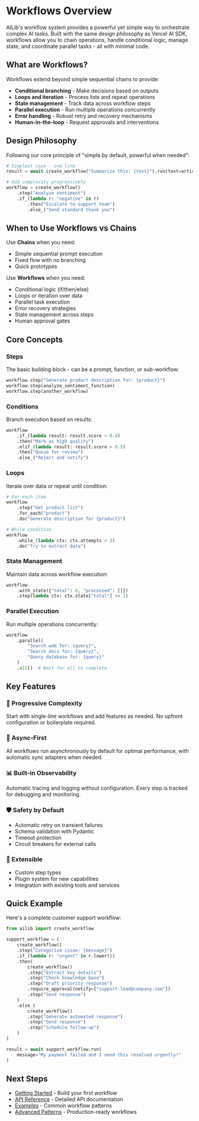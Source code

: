 # Workflows Overview

AILib's workflow system provides a powerful yet simple way to orchestrate complex AI tasks. Built with the same design philosophy as Vercel AI SDK, workflows allow you to chain operations, handle conditional logic, manage state, and coordinate parallel tasks - all with minimal code.

## What are Workflows?

Workflows extend beyond simple sequential chains to provide:

-   **Conditional branching** - Make decisions based on outputs
-   **Loops and iteration** - Process lists and repeat operations
-   **State management** - Track data across workflow steps
-   **Parallel execution** - Run multiple operations concurrently
-   **Error handling** - Robust retry and recovery mechanisms
-   **Human-in-the-loop** - Request approvals and interventions

## Design Philosophy

Following our core principle of "simple by default, powerful when needed":

```python
# Simplest case - one line
result = await create_workflow("Summarize this: {text}").run(text=article)

# Add complexity progressively
workflow = create_workflow()
    .step("Analyze sentiment")
    .if_(lambda r: "negative" in r)
        .then("Escalate to support team")
        .else_("Send standard thank you")
```

## When to Use Workflows vs Chains

Use **Chains** when you need:

-   Simple sequential prompt execution
-   Fixed flow with no branching
-   Quick prototypes

Use **Workflows** when you need:

-   Conditional logic (if/then/else)
-   Loops or iteration over data
-   Parallel task execution
-   Error recovery strategies
-   State management across steps
-   Human approval gates

## Core Concepts

### Steps

The basic building block - can be a prompt, function, or sub-workflow:

```python
workflow.step("Generate product description for: {product}")
workflow.step(analyze_sentiment_function)
workflow.step(another_workflow)
```

### Conditions

Branch execution based on results:

```python
workflow
    .if_(lambda result: result.score > 0.8)
    .then("Mark as high quality")
    .elif_(lambda result: result.score > 0.5)
    .then("Queue for review")
    .else_("Reject and notify")
```

### Loops

Iterate over data or repeat until condition:

```python
# For each item
workflow
    .step("Get product list")
    .for_each("product")
    .do("Generate description for {product}")

# While condition
workflow
    .while_(lambda ctx: ctx.attempts < 3)
    .do("Try to extract data")
```

### State Management

Maintain data across workflow execution:

```python
workflow
    .with_state({"total": 0, "processed": []})
    .step(lambda ctx: ctx.state["total"] += 1)
```

### Parallel Execution

Run multiple operations concurrently:

```python
workflow
    .parallel(
        "Search web for: {query}",
        "Search docs for: {query}",
        "Query database for: {query}"
    )
    .all()  # Wait for all to complete
```

## Key Features

### 🚀 Progressive Complexity

Start with single-line workflows and add features as needed. No upfront configuration or boilerplate required.

### 🔄 Async-First

All workflows run asynchronously by default for optimal performance, with automatic sync adapters when needed.

### 📊 Built-in Observability

Automatic tracing and logging without configuration. Every step is tracked for debugging and monitoring.

### 🛡️ Safety by Default

-   Automatic retry on transient failures
-   Schema validation with Pydantic
-   Timeout protection
-   Circuit breakers for external calls

### 🔌 Extensible

-   Custom step types
-   Plugin system for new capabilities
-   Integration with existing tools and services

## Quick Example

Here's a complete customer support workflow:

```python
from ailib import create_workflow

support_workflow = (
    create_workflow()
    .step("Categorize issue: {message}")
    .if_(lambda r: "urgent" in r.lower())
    .then(
        create_workflow()
        .step("Extract key details")
        .step("Check knowledge base")
        .step("Draft priority response")
        .require_approval(notify=["support-lead@company.com"])
        .step("Send response")
    )
    .else_(
        create_workflow()
        .step("Generate automated response")
        .step("Send response")
        .step("Schedule follow-up")
    )
)

result = await support_workflow.run(
    message="My payment failed and I need this resolved urgently!"
)
```

## Next Steps

-   [Getting Started](./getting-started.md) - Build your first workflow
-   [API Reference](./api-reference.md) - Detailed API documentation
-   [Examples](../../examples/workflow_basic.py) - Common workflow patterns
-   [Advanced Patterns](../../examples/workflow_advanced.py) - Production-ready workflows
